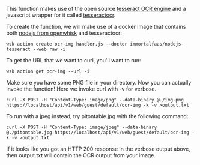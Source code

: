 This function makes use of the open source [tesseract OCR engine](https://github.com/tesseract-ocr/tesseract) and a javascript wrapper for it called [tesseractocr](https://www.npmjs.com/package/tesseractocr).

To create the function, we will make use of a docker image that contains both [nodejs from openwhisk](https://github.com/apache/incubator-openwhisk-runtime-nodejs) and tesseractocr:

```
wsk action create ocr-img handler.js --docker immortalfaas/nodejs-tesseract --web raw -i
```

To get the URL that we want to curl, you'll want to run:

```
wsk action get ocr-img --url -i
```

Make sure you have some PNG file in your directory. Now you can actually invoke the function! Here we invoke curl with -v for verbose.

```
curl -X POST -H "Content-Type: image/png" --data-binary @./img.png https://localhost/api/v1/web/guest/default/ocr-img -k -v >output.txt
```

To run with a jpeg instead, try pitontable.jpg with the following command:

```
curl -X POST -H "Content-Type: image/jpeg" --data-binary @./pitontable.jpg https://localhost/api/v1/web/guest/default/ocr-img -k -v >output.txt
```

If it looks like you got an HTTP 200 response in the verbose output above, then output.txt will contain the OCR output from your image.
